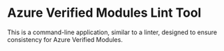 # Azure Verified Modules Lint Tool

This is a command-line application, similar to a linter, designed to ensure consistency for Azure Verified Modules.
